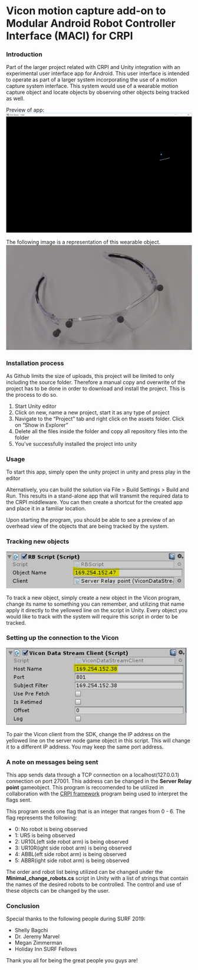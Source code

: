 # Vicon motion capture add-on to Modular Android Robot Controller Interface (MACI) for CRPI 

### Introduction 
Part of the larger project related with CRPI and Unity integration with an experimental user interface app for Android. This user interface is intended to operate as part of a larger system incorporating the use of a motion capture system interface. This system would use of a wearable motion capture object and locate objects by observing other objects being tracked as well.

Preview of app: 
![alt-text](https://github.com/OvercodedStack/CRPI-UI-DOCUMENTATION-Summer-of-2019/blob/master/Images/Vicon%20app%20preview.PNG?raw=true)

The following image is a representation of this wearable object. 
![alt-text](https://raw.githubusercontent.com/OvercodedStack/CRPI-UI-DOCUMENTATION-Summer-of-2019/master/Images/IMG_0007.JPG)

### Installation process

As Github limits the size of uploads, this project will be limited to only including the source folder. Therefore a manual copy and overwrite of the project has to be done in order to download and install the project. This is the process to do so. 
1.	Start Unity editor
2.	Click on new, name a new project, start it as any type of project 
3.	Navigate to the “Project” tab and right click on the assets folder. Click on “Show in Explorer” 
4.	Delete all the files inside the folder and copy all repository files into the folder
5.	You’ve successfully installed the project into unity

### Usage

To start this app, simply open the unity project in unity and press play in the editor  

Alternatively, you can build the solution via File > Build Settings > Build and Run. This results in a stand-alone app that will transmit the required data to the CRPI middleware. You can then create a shortcut for the created app and place it in a familiar location. 

Upon starting the program, you should be able to see a preview of an overhead view of the objects that are being tracked by the system. 

### Tracking new objects 

![alt-text](https://github.com/OvercodedStack/CRPI-UI-DOCUMENTATION-Summer-of-2019/blob/master/Images/Object%20tracking%20using%20Vicon.PNG?raw=true) 

To track a new object, simply create a new object in the Vicon program, change its name to something you can remember, and utilizing that name apply it directly to the yellowed line on the script in Unity. Every object you would like to track with the system will require this script in order to be tracked. 

### Setting up the connection to the Vicon 

![alt-text](https://github.com/OvercodedStack/CRPI-UI-DOCUMENTATION-Summer-of-2019/blob/master/Images/Vicon%20server%20connection.PNG?raw=true) 

To pair the Vicon client from the SDK, change the IP address on the yellowed line on the server node game object in this script. This will change it to a different IP address. You may keep the same port address.  

### A note on messages being sent

This app sends data through a TCP connection on a localhost(127.0.0.1) connection on port 27001. This address can be changed in the **Server Relay point** gameobject. This program is reccomended to be utilized in collaboration with the [CRPI framework](https://github.com/OvercodedStack/CRPI_MIDDLEWARE_INTEGRATION-Summer-of-2019-NIST) program being used to interpret the flags sent. 

This program sends one flag that is an integer that ranges from 0 - 6. The flag represents the following: 

- 0: No robot is being observed
- 1: UR5 is being observed
- 2: UR10L(eft side robot arm) is being observed
- 3: UR10R(ight side robot arm) is being observed
- 4: ABBL(eft side robot arm) is being observed
- 5: ABBR(ight side robot arm) is being observed

The order and robot list being utilized can be changed under the **Minimal_change_robots.cs** script in Unity with a list of strings that contain the names of the desired robots to be controlled. The control and use of these objects can be changed by the user. 

### Conclusion

Special thanks to the following people during SURF 2019:

- Shelly Bagchi
- Dr. Jeremy Marvel
- Megan Zimmerman
- Holiday Inn SURF Fellows

Thank you all for being the great people you guys are!

